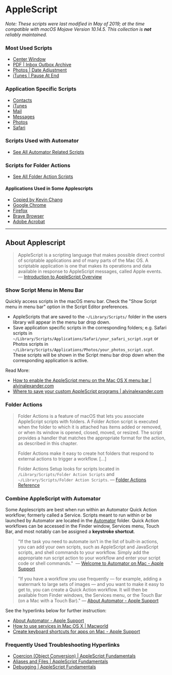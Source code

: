 # AppleScript

*Note: These scripts were last modified in May of 2019; at the time compatible with macOS Mojave Version 10.14.5. This collection is **not** reliably maintained.*

### Most Used Scripts
* [Center Window](./Scripts/Center%20Window.applescript)
* [PDF | Inbox Outbox Archive](./Scripts/Folder%20Action%20Scripts/PDF%20|%20Inbox%20Outbox%20Archive.applescript)
* [Photos | Date Adjustment](./Scripts/Applications/Photos/Photos%20|%20Date%20Adjustment.applescript)
* [iTunes | Pause At End](./Scripts/Applications/iTunes/iTunes%20|%20Pause%20At%20End.applescript)

### Application Specific Scripts
* [Contacts](./Scripts/Applications/Contacts)
* [iTunes](./Scripts/Applications/iTunes)
* [Mail](./Scripts/Applications/Mail)
* [Messages](./Scripts/Applications/Messages)
* [Photos](./Scripts/Applications/Photos)
* [Safari](./Scripts/Applications/Safari)

### Scripts Used with Automator
* [See All Automator Related Scripts](./Scripts/Automator)

### Scripts for Folder Actions
* [See All Folder Action Scripts](./Scripts/Folder%20Action%20Scripts)

#### Applications Used in Some Applescripts
* [Copied by Kevin Chang](https://copiedapp.com)
* [Google Chrome](https://www.google.com/chrome/)
* [Firefox](https://www.mozilla.org/en-US/firefox/)
* [Brave Browser](https://brave.com)
* [Adobe Acrobat](https://acrobat.adobe.com/us/en/acrobat/pdf-reader.html)

---

## About Applescript
>AppleScript is a scripting language that makes possible direct control of scriptable applications and of many parts of the Mac OS. A scriptable application is one that makes its operations and data available in response to AppleScript messages, called Apple events. — [Introduction to AppleScript Overview](https://developer.apple.com/library/archive/documentation/AppleScript/Conceptual/AppleScriptX/AppleScriptX.html)

### Show Script Menu in Menu Bar
Quickly access scripts in the macOS menu bar. Check the "Show Script menu in menu bar" option in the Script Editor preferences. 
* AppleScripts that are saved to the `~/Library/Scripts/` folder in the users library will appear in the menu bar drop down. 
* Save application specific scripts in the corresponding folders; e.g. Safari scripts in `~/Library/Scripts/Applications/Safari/your_safari_script.scpt` or Photos scripts in `~/Library/Scripts/Applications/Photos/your_photos_script.scpt`. These scripts will be shown in the Script menu bar drop down when the corresponding application is active.

Read More:
* [How to enable the AppleScript menu on the Mac OS X menu bar | alvinalexander.com](https://alvinalexander.com/mac-os-x/how-to-show-applescript-menu-item-mac-osx-menu-bar)
* [Where to save your custom AppleScript programs | alvinalexander.com](https://alvinalexander.com/blog/post/mac-os-x/where-put-applescript-program-script-directory-folder)

### Folder Actions
>Folder Actions is a feature of macOS that lets you associate AppleScript scripts with folders. A Folder Action script is executed when the folder to which it is attached has items added or removed, or when its window is opened, closed, moved, or resized. The script provides a handler that matches the appropriate format for the action, as described in this chapter.
>
>Folder Actions make it easy to create hot folders that respond to external actions to trigger a workflow. [...]
>
>Folder Actions Setup looks for scripts located in `/Library/Scripts/Folder Action Scripts` and `~/Library/Scripts/Folder Action Scripts`. — [Folder Actions Reference](https://developer.apple.com/library/archive/documentation/AppleScript/Conceptual/AppleScriptLangGuide/reference/ASLR_folder_actions.html)

### Combine AppleScript with Automator
Some Applescripts are best when run within an Automator Quick Action workflow; formerly called a Service. Scripts meant to run within or be launched by Automator are located in the [Automator](./Scripts/Automator) folder. Quick Action workflows can be accessed in the Finder window, Services menu, Touch Bar, and most notably can be assigned a **keystroke shortcut**. 

>"If the task you need to automate isn’t in the list of built-in actions, you can add your own scripts, such as AppleScript and JavaScript scripts, and shell commands to your workflow. Simply add the appropriate run script action to your workflow and enter your script code or shell commands."  — [Welcome to Automator on Mac - Apple Support](https://support.apple.com/guide/automator/welcome/mac)

>”If you have a workflow you use frequently — for example, adding a watermark to large sets of images — and you want to make it easy to get to, you can create a Quick Action workflow. It will then be available from Finder windows, the Services menu, or the Touch Bar (on a Mac with a Touch Bar)." — [About Automator - Apple Support](https://support.apple.com/guide/automator/about-automator-aut6e8156d85/mac)

See the hyperlinks below for further instruction:
* [About Automator - Apple Support](https://support.apple.com/guide/automator/about-automator-aut6e8156d85/mac)
* [How to use services in Mac OS X | Macworld](https://www.macworld.com/article/1163996/how-to-use-services-in-mac-os-x.html)
* [Create keyboard shortcuts for apps on Mac - Apple Support](https://support.apple.com/guide/mac-help/create-keyboard-shortcuts-for-apps-mchlp2271/mac)

### Frequently Used Troubleshooting Hyperlinks
* [Coercion (Object Conversion) | AppleScript Fundamentals](https://developer.apple.com/library/archive/documentation/AppleScript/Conceptual/AppleScriptLangGuide/conceptual/ASLR_fundamentals.html#//apple_ref/doc/uid/TP40000983-CH218-SW21)
* [Aliases and Files | AppleScript Fundamentals](https://developer.apple.com/library/archive/documentation/AppleScript/Conceptual/AppleScriptLangGuide/conceptual/ASLR_fundamentals.html#//apple_ref/doc/uid/TP40000983-CH218-SW28)
* [Debugging | AppleScript Fundamentals](https://developer.apple.com/library/archive/documentation/AppleScript/Conceptual/AppleScriptLangGuide/conceptual/ASLR_fundamentals.html#//apple_ref/doc/uid/TP40000983-CH218-SW20)